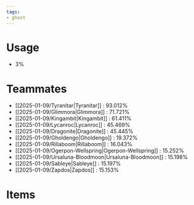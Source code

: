 ```yaml
---
tags:
- ghost
---
```

# Usage
- 3%
# Teammates
- [[2025-01-09/Tyranitar|Tyranitar]] : 93.012%
- [[2025-01-09/Glimmora|Glimmora]] : 71.721%
- [[2025-01-09/Kingambit|Kingambit]] : 61.411%
- [[2025-01-09/Lycanroc|Lycanroc]] : 45.469%
- [[2025-01-09/Dragonite|Dragonite]] : 45.445%
- [[2025-01-09/Gholdengo|Gholdengo]] : 19.372%
- [[2025-01-09/Rillaboom|Rillaboom]] : 16.043%
- [[2025-01-09/Ogerpon-Wellspring|Ogerpon-Wellspring]] : 15.252%
- [[2025-01-09/Ursaluna-Bloodmoon|Ursaluna-Bloodmoon]] : 15.198%
- [[2025-01-09/Sableye|Sableye]] : 15.197%
- [[2025-01-09/Zapdos|Zapdos]] : 15.153%
# Items
